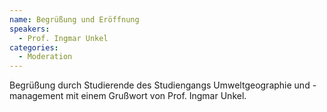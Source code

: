 ```yaml
---
name: Begrüßung und Eröffnung
speakers:
  - Prof. Ingmar Unkel
categories:
  - Moderation
---
```


Begrüßung durch Studierende des Studiengangs Umweltgeographie und -management mit einem Grußwort von Prof. Ingmar Unkel.